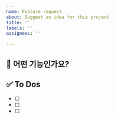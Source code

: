 ```yaml
---
name: Feature request
about: Suggest an idea for this project
title: ''
labels: ''
assignees: ''

---
```


## 💚 어떤 기능인가요?

## ✅ To Dos

- [ ]
- [ ]
- [ ]
